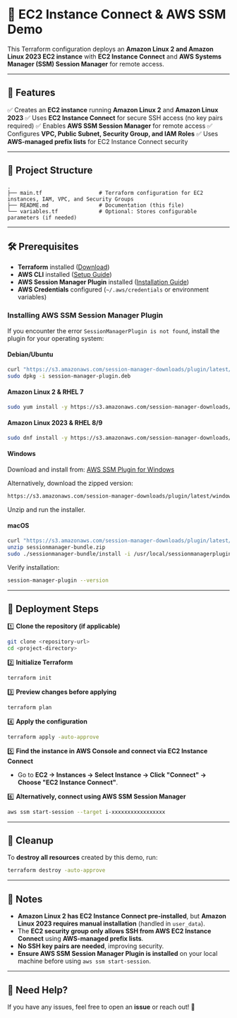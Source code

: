 # 🚀 EC2 Instance Connect & AWS SSM Demo

This Terraform configuration deploys an **Amazon Linux 2 and Amazon Linux 2023 EC2 instance** with **EC2 Instance Connect** and **AWS Systems Manager (SSM) Session Manager** for remote access.

---

## **📌 Features**

✅ Creates an **EC2 instance** running **Amazon Linux 2** and **Amazon Linux 2023**
✅ Uses **EC2 Instance Connect** for secure SSH access (no key pairs required)
✅ Enables **AWS SSM Session Manager** for remote access
✅ Configures **VPC, Public Subnet, Security Group, and IAM Roles**
✅ Uses **AWS-managed prefix lists** for EC2 Instance Connect security

---

## **📂 Project Structure**

```plaintext
.
├── main.tf                  # Terraform configuration for EC2 instances, IAM, VPC, and Security Groups
├── README.md                # Documentation (this file)
└── variables.tf             # Optional: Stores configurable parameters (if needed)
```

---

## **🛠 Prerequisites**

- **Terraform** installed ([Download](https://developer.hashicorp.com/terraform/downloads))
- **AWS CLI** installed ([Setup Guide](https://docs.aws.amazon.com/cli/latest/userguide/install-cliv2.html))
- **AWS Session Manager Plugin** installed ([Installation Guide](https://docs.aws.amazon.com/systems-manager/latest/userguide/session-manager-working-with-install-plugin.html))
- **AWS Credentials** configured (`~/.aws/credentials` or environment variables)

### **Installing AWS SSM Session Manager Plugin**

If you encounter the error `SessionManagerPlugin is not found`, install the plugin for your operating system:

#### **Debian/Ubuntu**

```sh
curl "https://s3.amazonaws.com/session-manager-downloads/plugin/latest/ubuntu_64bit/session-manager-plugin.deb" -o "session-manager-plugin.deb"
sudo dpkg -i session-manager-plugin.deb
```

#### **Amazon Linux 2 & RHEL 7**

```sh
sudo yum install -y https://s3.amazonaws.com/session-manager-downloads/plugin/latest/linux_64bit/session-manager-plugin.rpm
```

#### **Amazon Linux 2023 & RHEL 8/9**

```sh
sudo dnf install -y https://s3.amazonaws.com/session-manager-downloads/plugin/latest/linux_64bit/session-manager-plugin.rpm
```

#### **Windows**

Download and install from: [AWS SSM Plugin for Windows](https://s3.amazonaws.com/session-manager-downloads/plugin/latest/windows/SessionManagerPluginSetup.exe)

Alternatively, download the zipped version:

```sh
https://s3.amazonaws.com/session-manager-downloads/plugin/latest/windows/SessionManagerPlugin.zip
```

Unzip and run the installer.

#### **macOS**

```sh
curl "https://s3.amazonaws.com/session-manager-downloads/plugin/latest/mac/sessionmanager-bundle.zip" -o "sessionmanager-bundle.zip"
unzip sessionmanager-bundle.zip
sudo ./sessionmanager-bundle/install -i /usr/local/sessionmanagerplugin -b /usr/local/bin/session-manager-plugin
```

Verify installation:

```sh
session-manager-plugin --version
```

---

## **🚀 Deployment Steps**

1️⃣ **Clone the repository (if applicable)**

   ```sh
   git clone <repository-url>
   cd <project-directory>
   ```

2️⃣ **Initialize Terraform**

   ```sh
   terraform init
   ```

3️⃣ **Preview changes before applying**

   ```sh
   terraform plan
   ```

4️⃣ **Apply the configuration**

   ```sh
   terraform apply -auto-approve
   ```

5️⃣ **Find the instance in AWS Console and connect via EC2 Instance Connect**

- Go to **EC2 → Instances → Select Instance → Click "Connect" → Choose "EC2 Instance Connect"**.

6️⃣ **Alternatively, connect using AWS SSM Session Manager**

   ```sh
   aws ssm start-session --target i-xxxxxxxxxxxxxxxxx
   ```

---

## **🛑 Cleanup**

To **destroy all resources** created by this demo, run:

```sh
terraform destroy -auto-approve
```

---

## **📌 Notes**

- **Amazon Linux 2 has EC2 Instance Connect pre-installed**, but **Amazon Linux 2023 requires manual installation** (handled in `user_data`).
- The **EC2 security group only allows SSH from AWS EC2 Instance Connect** using **AWS-managed prefix lists**.
- **No SSH key pairs are needed**, improving security.
- **Ensure AWS SSM Session Manager Plugin is installed** on your local machine before using `aws ssm start-session`.

---

## **📧 Need Help?**

If you have any issues, feel free to open an **issue** or reach out! 🚀
